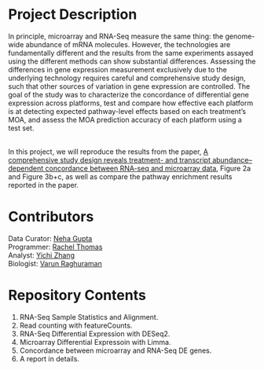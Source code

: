 # Project Description

In principle, microarray and RNA-Seq measure the same thing: the genome-wide abundance of mRNA molecules. However, the technologies are fundamentally different and the results from the same experiments assayed using the different methods can show substantial differences. Assessing the differences in gene expression measurement exclusively due to the underlying technology requires careful and comprehensive study design, such that other sources of variation in gene expression are controlled. The goal of the study was to characterize the concordance of differential gene expression across platforms, test and compare how effective each platform is at detecting expected pathway-level effects based on each treatment’s MOA, and assess the MOA prediction accuracy of each platform using a test set. <br /><br />

In this project, we will reproduce the results from the paper, [A comprehensive study design reveals treatment- and transcript abundance–dependent concordance between RNA-seq and microarray data](https://www.ncbi.nlm.nih.gov/pmc/articles/PMC4243706/), Figure 2a and Figure 3b+c, as well as compare the pathway enrichment results reported in the paper.

# Contributors

Data Curator: [Neha Gupta](https://github.com/neha163)<br />
Programmer: [Rachel Thomas](https://github.com/RaePayne03)<br />
Analyst: [Yichi Zhang](https://github.com/MogicianEik)<br />
Biologist: [Varun Raghuraman](https://github.com/vrvarun)<br />

# Repository Contents

1. RNA-Seq Sample Statistics and Alignment.<br />
2. Read counting with featureCounts.<br />
3. RNA-Seq Differential Expression with DESeq2.<br />
4. Microarray Differential Expressoin with Limma.<br />
5. Concordance between microarray and RNA-Seq DE genes. <br />
6. A report in details.
